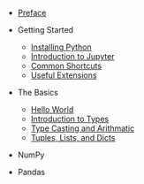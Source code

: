 
- [Preface](README.md)

- Getting Started
    - [Installing Python](installation.md)
    - [Introduction to Jupyter](intro_jupyter.md)
    - [Common Shortcuts](shortcuts.md)
    - [Useful Extensions](extensions.md)
- The Basics
    - [Hello World](hello_world.md)
    - [Introduction to Types](types.md)
    - [Type Casting and Arithmatic](casting_arithmatic.md)
    - [Tuples, Lists, and Dicts](tuples_lists_dicts.md)


- NumPy
- Pandas